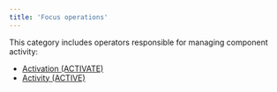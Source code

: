 ```yaml
---
title: 'Focus operations'
---
```


This category includes operators responsible for managing component activity:

-   [Activation (ACTIVATE)](Activation_ACTIVATE_.md)
-   [Activity (ACTIVE)](Activity_ACTIVE_.md)

  
